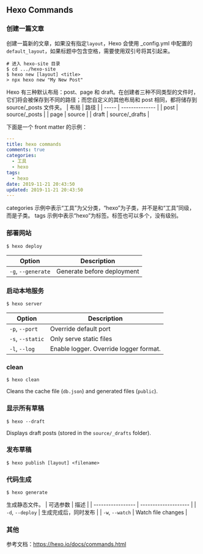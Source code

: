 ## Hexo Commands

### 创建一篇文章
创建一篇新的文章，如果没有指定`layout`，Hexo 会使用 _config.yml 中配置的`default_layout`，如果标题中包含空格，需要使用双引号将其引起来。
```
# 进入 hexo-site 目录
$ cd .../hexo-site
$ hexo new [layout] <title>
> npx hexo new "My New Post"
```
Hexo 有三种默认布局：post、page 和 draft。在创建者三种不同类型的文件时，它们将会被保存到不同的路径；而您自定义的其他布局和 post 相同，都将储存到 source/_posts 文件夹。
| 布局  | 路径           |
| ----- | -------------- |
| post  | source/_posts  |
| page  | source         |
| draft | source/_drafts |

下面是一个 front matter 的示例：
```yaml
---
title: hexo commands
comments: true
categories:
  - 工具
  - hexo
tags:
  - hexo
date: 2019-11-21 20:43:50
updated: 2019-11-21 20:43:50
---
```
categories 示例中表示“工具”为父分类，“hexo”为子类，并不是和“工具”同级，而是子类。
tags 示例中表示“hexo”为标签。标签也可以多个，没有级别。

### 部署网站
```
$ hexo deploy
```
| Option             | Description                |
|--------------------| -------------------------- |
| `-g`, `--generate` | Generate before deployment |

### 启动本地服务
```
$ hexo server
```
| Option           | Description                            |
|------------------| -------------------------------------- |
| `-p`, `--port`   | Override default port                  |
| `-s`, `--static` | Only serve static files                |
| `-l`, `--log`    | Enable logger. Override logger format. |

### clean
```
$ hexo clean
```
Cleans the cache file (`db.json`) and generated files (`public`).

### 显示所有草稿
```
$ hexo --draft
```
Displays draft posts (stored in the `source/_drafts` folder).

### 发布草稿
```
$ hexo publish [layout] <filename>
```
### 代码生成
```
$ hexo generate
```
生成静态文件。
| 可选参数          | 描述                 |
| ----------------- | -------------------- |
| `-d`, `--deploy` | 生成完成后，同时发布 |
| `-w`, `--watch`  | Watch file changes   |

### 其他
参考文档：https://hexo.io/docs/commands.html
